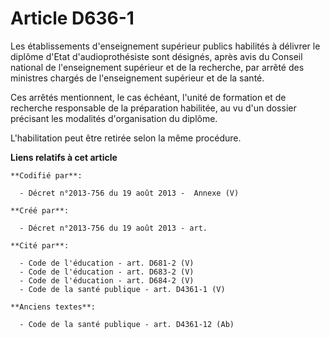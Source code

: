 # Article D636-1

Les établissements d'enseignement supérieur publics habilités à délivrer le diplôme d'Etat d'audioprothésiste sont désignés,
après avis du Conseil national de l'enseignement supérieur et de la recherche, par arrêté des ministres chargés de
l'enseignement supérieur et de la santé.

Ces arrêtés mentionnent, le cas échéant, l'unité de formation et de recherche responsable de la préparation habilitée, au vu
d'un dossier précisant les modalités d'organisation du diplôme.

L'habilitation peut être retirée selon la même procédure.

**Liens relatifs à cet article**

	**Codifié par**:

	  - Décret n°2013-756 du 19 août 2013 -  Annexe (V)

	**Créé par**:

	  - Décret n°2013-756 du 19 août 2013 - art.

	**Cité par**:

	  - Code de l'éducation - art. D681-2 (V)
	  - Code de l'éducation - art. D683-2 (V)
	  - Code de l'éducation - art. D684-2 (V)
	  - Code de la santé publique - art. D4361-1 (V)

	**Anciens textes**:

	  - Code de la santé publique - art. D4361-12 (Ab)
